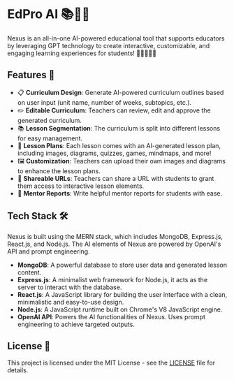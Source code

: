 # EdPro AI 📚🧠🚀

Nexus is an all-in-one AI-powered educational tool that supports educators by leveraging GPT technology to create interactive, customizable, and engaging learning experiences for students! 🌟👩‍🏫👨‍🏫

## Features 🎉

- 📋 **Curriculum Design**: Generate AI-powered curriculum outlines based on user input (unit name, number of weeks, subtopics, etc.).
- ✏️ **Editable Curriculum**: Teachers can review, edit and approve the generated curriculum.
- 📚 **Lesson Segmentation**: The curriculum is split into different lessons for easy management.
- 🎯 **Lesson Plans**: Each lesson comes with an AI-generated lesson plan, including images, diagrams, quizzes, games, mindmaps, and more!
- 🖼️ **Customization**: Teachers can upload their own images and diagrams to enhance the lesson plans.
- 🔗 **Shareable URLs**: Teachers can share a URL with students to grant them access to interactive lesson elements.
- 📝 **Mentor Reports**: Write helpful mentor reports for students with ease.

## Tech Stack 🛠️
Nexus is built using the MERN stack, which includes MongoDB, Express.js, React.js, and Node.js. The AI elements of Nexus are powered by OpenAI's API and prompt engineering. 

- **MongoDB**: A powerful database to store user data and generated lesson content.
- **Express.js**: A minimalist web framework for Node.js, it acts as the server to interact with the database.
- **React.js**: A JavaScript library for building the user interface with a clean, minimalistic and easy-to-use design.
- **Node.js**: A JavaScript runtime built on Chrome's V8 JavaScript engine.
- **OpenAI API**: Powers the AI functionalities of Nexus. Uses prompt engineering to achieve targeted outputs.

## License 📄

This project is licensed under the MIT License - see the [LICENSE](LICENSE.md) file for details.
